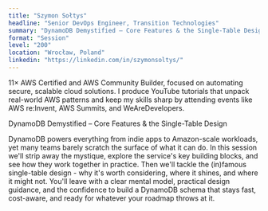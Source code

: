 ```yaml
---
title: "Szymon Sołtys"
headline: "Senior DevOps Engineer, Transition Technologies"
summary: "DynamoDB Demystified – Core Features & the Single-Table Design"
format: "Session"
level: "200"
location: "Wrocław, Poland"
linkedin: "https://linkedin.com/in/szymonsoltys/"
---
```


11× AWS Certified and AWS Community Builder, focused on automating secure, scalable cloud solutions. I produce YouTube tutorials that unpack real-world AWS patterns and keep my skills sharp by attending events like AWS re:Invent, AWS Summits, and WeAreDevelopers.

DynamoDB Demystified – Core Features & the Single-Table Design

DynamoDB powers everything from indie apps to Amazon-scale workloads, yet many teams barely scratch the surface of what it can do. In this session we'll strip away the mystique, explore the service's key building blocks, and see how they work together in practice. Then we'll tackle the (in)famous single-table design - why it's worth considering, where it shines, and where it might not. You'll leave with a clear mental model, practical design guidance, and the confidence to build a DynamoDB schema that stays fast, cost-aware, and ready for whatever your roadmap throws at it.


